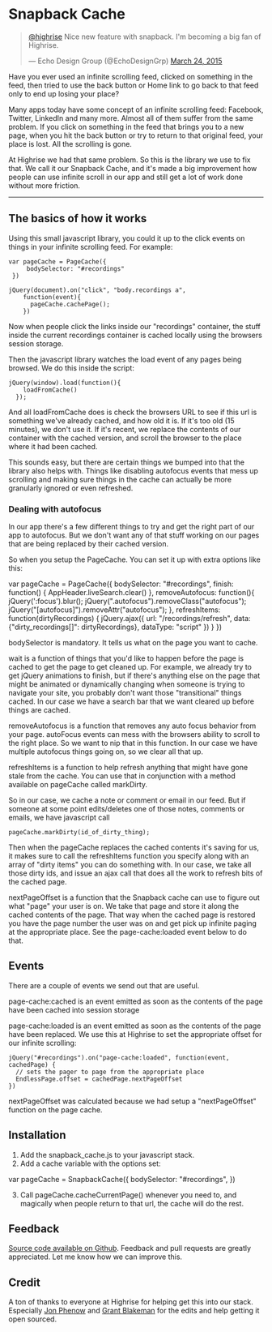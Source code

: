Snapback Cache
===========

<blockquote class="twitter-tweet" data-lang="en"><p lang="en" dir="ltr"><a href="https://twitter.com/highrise">@highrise</a> Nice new feature with snapback. I&#39;m becoming a big fan of Highrise.</p>&mdash; Echo Design Group (@EchoDesignGrp) <a href="https://twitter.com/EchoDesignGrp/status/580408329530376192">March 24, 2015</a></blockquote>


Have you ever used an infinite scrolling feed, clicked on something in the feed, then tried to use the back button or Home link to go back to that feed only to end up losing your place?

Many apps today have some concept of an infinite scrolling feed: Facebook, Twitter, LinkedIn and many more. Almost all of them suffer from the same problem. If you click on something in the feed that brings you to a new page, when you hit the back button or try to return to that original feed, your place is lost. All the scrolling is gone. 

At Highrise we had that same problem. So this is the library we use to fix that. We call it our Snapback Cache, and it's made a big improvement how people can use infinite scroll in our app and still get a lot of work done without more friction. 

<hr/>

## The basics of how it works

Using this small javascript library, you could it up to the click events on things in your infinite scrolling feed. For example: 

```
var pageCache = PageCache({
     bodySelector: "#recordings"
 })

jQuery(document).on("click", "body.recordings a",                     
    function(event){
      pageCache.cachePage();
    })
```

Now when people click the links inside our "recordings" container, the stuff inside the current recordings container is cached locally using the browsers session storage. 

Then the javascript library watches the load event of any pages being browsed. We do this inside the script: 

```
jQuery(window).load(function(){
    loadFromCache()
  });
```

And all loadFromCache does is check the browsers URL to see if this url is something we've already cached, and how old it is. If it's too old (15 minutes), we don't use it. If it's recent, we replace the contents of our container with the cached version, and scroll the browser to the place where it had been cached. 

This sounds easy, but there are certain things we bumped into that the library also helps with. Things like disabling autofocus events that mess up scrolling and making sure things in the cache can actually be more granularly ignored or even refreshed. 

### Dealing with autofocus

In our app there's a few different things to try and get the right part of our app to autofocus. But we don't want any of that stuff working on our pages that are being replaced by their cached version. 

So when you setup the PageCache. You can set it up with extra options like this: 


var pageCache = PageCache({
  bodySelector: "#recordings",
  finish: function() {
    AppHeader.liveSearch.clear()
  },
  removeAutofocus: function(){
    jQuery(':focus').blur();
    jQuery(".autofocus").removeClass("autofocus");
    jQuery("[autofocus]").removeAttr("autofocus");
  },
  refreshItems: function(dirtyRecordings) {
    jQuery.ajax({
      url: "/recordings/refresh",
      data: {"dirty_recordings[]": dirtyRecordings},
      dataType: "script"
    })
  }
 })

bodySelector is mandatory. It tells us what on the page you want to cache. 

wait is a function of things that you'd like to happen before the page is cached to get the page to get cleaned up. For example, we already try to get jQuery animations to finish, but if there's anything else on the page that might be animated or dynamically changing when someone is trying to navigate your site, you probably don't want those "transitional" things cached.  In our case we have a search bar that we want cleared up before things are cached.

removeAutofocus is a function that removes any auto focus behavior from your page. autoFocus events can mess with the browsers ability to scroll to the right place. So we want to nip that in this function. In our case we have multiple autofocus things going on, so we clear all that up. 


refreshItems is a function to help refresh anything that might have gone stale from the cache. You can use that in conjunction with a method available on pageCache called markDirty. 

So in our case, we cache a note or comment or email in our feed. But if someone at some point edits/deletes one of those notes, comments or emails, we have javascript call 

```
pageCache.markDirty(id_of_dirty_thing); 
```

Then when the pageCache replaces the cached contents it's saving for us, it makes sure to call the refreshItems function you specify along with an array of "dirty items" you can do something with. In our case, we take all those dirty ids, and issue an ajax call that does all the work to refresh bits of the cached page. 

nextPageOffset is a function that the Snapback cache can use to figure out what "page" your user is on. We take that page and store it along the cached contents of the page. That way when the cached page is restored you have the page number the user was on and get pick up infinite paging at the appropriate place. See the page-cache:loaded event below to do that.

## Events

There are a couple of events we send out that are useful. 

page-cache:cached is an event emitted as soon as the contents of the page have been cached into session storage

page-cache:loaded is an event emitted as soon as the contents of the page have been replaced. We use this at Highrise to set the appropriate offset for our infinite scrolling: 

```
jQuery("#recordings").on("page-cache:loaded", function(event, cachedPage) {
  // sets the pager to page from the appropriate place
  EndlessPage.offset = cachedPage.nextPageOffset
})
```

nextPageOffset was calculated because we had setup a "nextPageOffset" function on the page cache. 



Installation
------------

1. Add the snapback_cache.js to your javascript stack. 
2. Add a cache variable with the options set: 

var pageCache = SnapbackCache({
     bodySelector: "#recordings",
   })

3. Call pageCache.cacheCurrentPage() whenever you need to, and magically when people return to that url, the cache will do the rest. 


Feedback
--------
[Source code available on Github](https://github.com/highrisehq/snapback_cache). Feedback and pull requests are greatly appreciated.  Let me know how we can improve this.

Credit
--------
A ton of thanks to everyone at Highrise for helping get this into our stack. Especially [Jon Phenow](https://github.com/jphenow) and [Grant Blakeman](https://github.com/gblakeman) for the edits and help getting it open sourced. 






